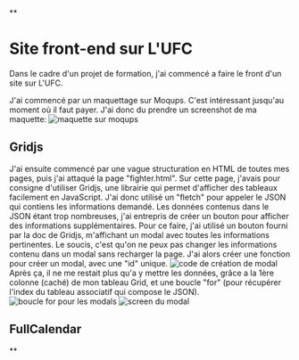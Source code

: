 ﻿**

# Site front-end sur L'UFC

Dans le cadre d'un projet de formation, j'ai commencé a faire le front d'un site sur L'UFC.

J'ai commencé par un maquettage sur Moqups. C'est intéressant jusqu'au moment où il faut payer.
J'ai donc du prendre un screenshot de ma maquette: ![maquette sur moqups](https://imgur.com/a/IMKtKVn)

## Gridjs

J'ai ensuite commencé par une vague structuration en HTML de toutes mes pages, puis j'ai attaqué la page "fighter.html". Sur cette page, j'avais pour consigne d'utiliser Gridjs, une librairie qui permet d'afficher des tableaux facilement en JavaScript.
J'ai donc utilisé un "fletch" pour appeler le JSON qui contiens les informations demandé.
Les données contenus dans le JSON étant trop nombreuses, j'ai entrepris de créer un bouton pour afficher des informations supplémentaires.
Pour ce faire, j'ai utilisé un bouton fourni par la doc de Gridjs, m'affichant un modal avec toutes les informations pertinentes.
Le soucis, c'est qu'on ne peux pas changer les informations contenu dans un modal sans recharger la page. J'ai alors créer une fonction pour créer un modal, avec une "id" unique.
![code de création de modal](https://imgur.com/a/mBHofbZ)
Après ça, il ne me restait plus qu'a y mettre les données, grâce a la 1ère colonne (caché) de mon tableau Grid, et une boucle "for" (pour récupérer l'index du tableau associatif qui compose le JSON).
![boucle for pour les modals](https://imgur.com/a/q0TIdlU)
![screen du modal](https://imgur.com/a/yD4ahpL)

## FullCalendar

    

**
